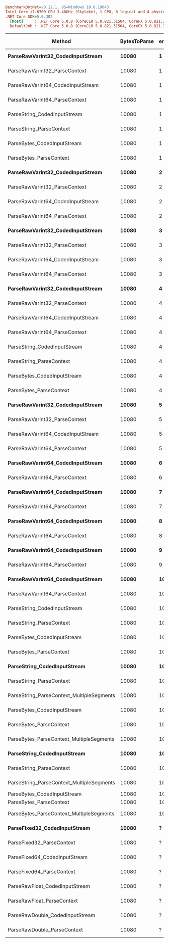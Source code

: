 ``` ini

BenchmarkDotNet=v0.12.1, OS=Windows 10.0.19043
Intel Core i7-6700 CPU 3.40GHz (Skylake), 1 CPU, 8 logical and 4 physical cores
.NET Core SDK=5.0.302
  [Host]     : .NET Core 5.0.8 (CoreCLR 5.0.821.31504, CoreFX 5.0.821.31504), X64 RyuJIT
  DefaultJob : .NET Core 5.0.8 (CoreCLR 5.0.821.31504, CoreFX 5.0.821.31504), X64 RyuJIT


```
|                                    Method | BytesToParse | encodedSize |         Mean |       Error |      StdDev |    Gen 0 | Gen 1 | Gen 2 | Allocated |
|------------------------------------------ |------------- |------------ |-------------:|------------:|------------:|---------:|------:|------:|----------:|
|         **ParseRawVarint32_CodedInputStream** |        **10080** |           **1** |  **51,846.9 ns** |   **467.15 ns** |   **414.12 ns** |        **-** |     **-** |     **-** |     **168 B** |
|             ParseRawVarint32_ParseContext |        10080 |           1 |  47,830.1 ns |   489.54 ns |   457.91 ns |        - |     - |     - |         - |
|         ParseRawVarint64_CodedInputStream |        10080 |           1 |  45,121.9 ns |   459.91 ns |   407.69 ns |        - |     - |     - |     168 B |
|             ParseRawVarint64_ParseContext |        10080 |           1 |  35,535.0 ns |   495.01 ns |   463.03 ns |        - |     - |     - |         - |
|              ParseString_CodedInputStream |        10080 |           1 |  62,421.6 ns |   922.71 ns |   863.11 ns |        - |     - |     - |     168 B |
|                  ParseString_ParseContext |        10080 |           1 |  56,395.1 ns |   629.71 ns |   558.22 ns |        - |     - |     - |         - |
|               ParseBytes_CodedInputStream |        10080 |           1 | 195,003.3 ns | 3,338.68 ns | 2,959.65 ns | 135.0098 |     - |     - |  564648 B |
|                   ParseBytes_ParseContext |        10080 |           1 | 194,286.6 ns | 3,721.90 ns | 8,476.66 ns | 134.7656 |     - |     - |  564480 B |
|         **ParseRawVarint32_CodedInputStream** |        **10080** |           **2** |  **31,905.1 ns** |   **614.52 ns** |   **900.76 ns** |        **-** |     **-** |     **-** |     **168 B** |
|             ParseRawVarint32_ParseContext |        10080 |           2 |  28,518.9 ns |   556.18 ns |   520.25 ns |        - |     - |     - |         - |
|         ParseRawVarint64_CodedInputStream |        10080 |           2 |  30,516.6 ns |   421.93 ns |   374.03 ns |        - |     - |     - |     168 B |
|             ParseRawVarint64_ParseContext |        10080 |           2 |  25,817.4 ns |   421.85 ns |   373.96 ns |        - |     - |     - |         - |
|         **ParseRawVarint32_CodedInputStream** |        **10080** |           **3** |  **23,663.3 ns** |   **466.84 ns** |   **573.32 ns** |   **0.0305** |     **-** |     **-** |     **168 B** |
|             ParseRawVarint32_ParseContext |        10080 |           3 |  21,847.7 ns |   290.64 ns |   257.64 ns |        - |     - |     - |         - |
|         ParseRawVarint64_CodedInputStream |        10080 |           3 |  25,370.8 ns |   308.14 ns |   288.23 ns |   0.0305 |     - |     - |     168 B |
|             ParseRawVarint64_ParseContext |        10080 |           3 |  24,308.7 ns |   210.15 ns |   196.58 ns |        - |     - |     - |         - |
|         **ParseRawVarint32_CodedInputStream** |        **10080** |           **4** |  **20,919.8 ns** |   **394.69 ns** |   **369.19 ns** |   **0.0305** |     **-** |     **-** |     **168 B** |
|             ParseRawVarint32_ParseContext |        10080 |           4 |  20,055.8 ns |   313.40 ns |   293.15 ns |        - |     - |     - |         - |
|         ParseRawVarint64_CodedInputStream |        10080 |           4 |  23,598.5 ns |   419.07 ns |   448.40 ns |   0.0305 |     - |     - |     168 B |
|             ParseRawVarint64_ParseContext |        10080 |           4 |  22,993.1 ns |   307.93 ns |   257.14 ns |        - |     - |     - |         - |
|              ParseString_CodedInputStream |        10080 |           4 |  84,307.6 ns | 1,672.80 ns | 1,396.86 ns |  19.2871 |     - |     - |   80808 B |
|                  ParseString_ParseContext |        10080 |           4 |  81,533.6 ns | 1,450.09 ns | 1,611.77 ns |  19.1650 |     - |     - |   80640 B |
|               ParseBytes_CodedInputStream |        10080 |           4 |  51,954.0 ns |   929.10 ns |   869.08 ns |  38.5742 |     - |     - |  161448 B |
|                   ParseBytes_ParseContext |        10080 |           4 |  50,322.5 ns |   681.18 ns |   603.84 ns |  38.5132 |     - |     - |  161280 B |
|         **ParseRawVarint32_CodedInputStream** |        **10080** |           **5** |  **19,137.8 ns** |   **149.58 ns** |   **124.90 ns** |   **0.0305** |     **-** |     **-** |     **168 B** |
|             ParseRawVarint32_ParseContext |        10080 |           5 |  19,242.9 ns |   265.12 ns |   247.99 ns |        - |     - |     - |         - |
|         ParseRawVarint64_CodedInputStream |        10080 |           5 |  22,553.2 ns |   317.09 ns |   296.61 ns |   0.0305 |     - |     - |     168 B |
|             ParseRawVarint64_ParseContext |        10080 |           5 |  21,885.0 ns |   426.81 ns |   419.19 ns |        - |     - |     - |         - |
|         **ParseRawVarint64_CodedInputStream** |        **10080** |           **6** |  **20,665.2 ns** |   **191.58 ns** |   **169.83 ns** |   **0.0305** |     **-** |     **-** |     **168 B** |
|             ParseRawVarint64_ParseContext |        10080 |           6 |  19,874.9 ns |   186.77 ns |   174.70 ns |        - |     - |     - |         - |
|         **ParseRawVarint64_CodedInputStream** |        **10080** |           **7** |  **20,340.3 ns** |   **336.47 ns** |   **314.74 ns** |   **0.0305** |     **-** |     **-** |     **168 B** |
|             ParseRawVarint64_ParseContext |        10080 |           7 |  20,970.6 ns |   338.51 ns |   316.65 ns |        - |     - |     - |         - |
|         **ParseRawVarint64_CodedInputStream** |        **10080** |           **8** |  **19,683.4 ns** |   **351.92 ns** |   **329.19 ns** |   **0.0305** |     **-** |     **-** |     **168 B** |
|             ParseRawVarint64_ParseContext |        10080 |           8 |  20,277.2 ns |   149.39 ns |   139.74 ns |        - |     - |     - |         - |
|         **ParseRawVarint64_CodedInputStream** |        **10080** |           **9** |  **20,667.9 ns** |   **408.87 ns** |   **401.57 ns** |   **0.0305** |     **-** |     **-** |     **168 B** |
|             ParseRawVarint64_ParseContext |        10080 |           9 |  18,903.5 ns |   236.39 ns |   221.12 ns |        - |     - |     - |         - |
|         **ParseRawVarint64_CodedInputStream** |        **10080** |          **10** |  **20,559.1 ns** |   **221.26 ns** |   **196.14 ns** |   **0.0305** |     **-** |     **-** |     **168 B** |
|             ParseRawVarint64_ParseContext |        10080 |          10 |  20,262.3 ns |   334.70 ns |   313.08 ns |        - |     - |     - |         - |
|              ParseString_CodedInputStream |        10080 |          10 |  35,326.5 ns |   628.56 ns | 1,084.24 ns |   9.6436 |     - |     - |   40488 B |
|                  ParseString_ParseContext |        10080 |          10 |  34,653.2 ns |   604.05 ns |   535.47 ns |   9.5825 |     - |     - |   40320 B |
|               ParseBytes_CodedInputStream |        10080 |          10 |  20,711.1 ns |   401.33 ns |   429.42 ns |  17.3645 |     - |     - |   72744 B |
|                   ParseBytes_ParseContext |        10080 |          10 |  19,265.9 ns |   375.84 ns |   526.88 ns |  17.3340 |     - |     - |   72576 B |
|              **ParseString_CodedInputStream** |        **10080** |         **105** |   **5,436.3 ns** |   **105.47 ns** |   **140.79 ns** |   **5.3635** |     **-** |     **-** |   **22440 B** |
|                  ParseString_ParseContext |        10080 |         105 |   5,149.6 ns |    84.59 ns |    74.98 ns |   5.3253 |     - |     - |   22272 B |
| ParseString_ParseContext_MultipleSegments |        10080 |         105 |   9,576.6 ns |   165.72 ns |   155.01 ns |   5.3253 |     - |     - |   22272 B |
|               ParseBytes_CodedInputStream |        10080 |         105 |   2,520.9 ns |    41.97 ns |    37.20 ns |   3.7117 |     - |     - |   15528 B |
|                   ParseBytes_ParseContext |        10080 |         105 |   2,530.7 ns |    50.07 ns |    92.81 ns |   3.6697 |     - |     - |   15360 B |
|  ParseBytes_ParseContext_MultipleSegments |        10080 |         105 |   5,925.1 ns |   113.17 ns |   111.14 ns |   3.6697 |     - |     - |   15360 B |
|              **ParseString_CodedInputStream** |        **10080** |       **10080** |   **1,864.9 ns** |    **32.72 ns** |    **53.76 ns** |   **4.8523** |     **-** |     **-** |   **20352 B** |
|                  ParseString_ParseContext |        10080 |       10080 |   1,764.3 ns |    33.42 ns |    34.32 ns |   4.8065 |     - |     - |   20184 B |
| ParseString_ParseContext_MultipleSegments |        10080 |       10080 |   3,861.0 ns |    73.45 ns |    90.21 ns |   4.8065 |     - |     - |   20184 B |
|               ParseBytes_CodedInputStream |        10080 |       10080 |     719.0 ns |    14.34 ns |    17.07 ns |   2.4567 |     - |     - |   10304 B |
|                   ParseBytes_ParseContext |        10080 |       10080 |     687.2 ns |    13.70 ns |    30.93 ns |   2.4204 |     - |     - |   10136 B |
|  ParseBytes_ParseContext_MultipleSegments |        10080 |       10080 |   2,484.3 ns |    47.82 ns |    46.96 ns |   2.4185 |     - |     - |   10136 B |
|             **ParseFixed32_CodedInputStream** |        **10080** |           **?** |   **8,984.3 ns** |   **139.57 ns** |   **123.72 ns** |   **0.0305** |     **-** |     **-** |     **168 B** |
|                 ParseFixed32_ParseContext |        10080 |           ? |   7,513.2 ns |   132.59 ns |   124.03 ns |        - |     - |     - |         - |
|             ParseFixed64_CodedInputStream |        10080 |           ? |   4,219.1 ns |    80.26 ns |    78.83 ns |   0.0381 |     - |     - |     168 B |
|                 ParseFixed64_ParseContext |        10080 |           ? |   3,596.6 ns |    31.23 ns |    29.21 ns |        - |     - |     - |         - |
|            ParseRawFloat_CodedInputStream |        10080 |           ? |   9,792.8 ns |   192.33 ns |   197.51 ns |   0.0305 |     - |     - |     168 B |
|                ParseRawFloat_ParseContext |        10080 |           ? |   7,577.4 ns |   146.88 ns |   174.85 ns |        - |     - |     - |         - |
|           ParseRawDouble_CodedInputStream |        10080 |           ? |   4,896.5 ns |    79.58 ns |    85.15 ns |   0.0381 |     - |     - |     168 B |
|               ParseRawDouble_ParseContext |        10080 |           ? |   3,796.4 ns |    72.89 ns |    74.86 ns |        - |     - |     - |         - |

